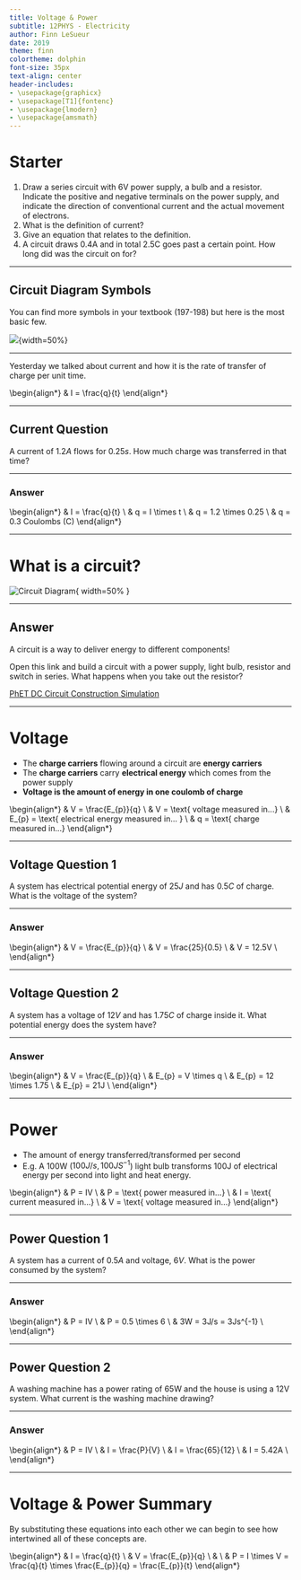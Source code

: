 ```yaml
---
title: Voltage & Power
subtitle: 12PHYS - Electricity
author: Finn LeSueur
date: 2019
theme: finn
colortheme: dolphin
font-size: 35px
text-align: center
header-includes:
- \usepackage{graphicx}
- \usepackage[T1]{fontenc}
- \usepackage{lmodern}
- \usepackage{amsmath}
---
```


# Starter

1. Draw a series circuit with 6V power supply, a bulb and a resistor. Indicate the positive and negative terminals on the power supply, and indicate the direction of conventional current and the actual movement of electrons.
2. What is the definition of current?
3. Give an equation that relates to the definition.
4. A circuit draws 0.4A and in total 2.5C goes past a certain point. How long did was the circuit on for?

---

## Circuit Diagram Symbols

You can find more symbols in your textbook (197-198) but here is the most basic few.

![](assets/circuit-symbols.gif){width=50%}

---

Yesterday we talked about current and how it is the rate of transfer of charge per unit time.

\begin{align*}
    & I = \frac{q}{t}
\end{align*}

---

## Current Question

A current of $1.2A$ flows for $0.25s$. How much charge was transferred in that time?

---

### Answer

\begin{align*}
    & I = \frac{q}{t} \\
    & q = I \times t \\
    & q = 1.2 \times 0.25 \\
    & q = 0.3 Coulombs (C)
\end{align*}

---

# What is a circuit?

![Circuit Diagram](assets/4-basic-circuit.png "Circuit Diagram"){ width=50% }

---

## Answer

A circuit is a way to deliver energy to different components!

Open this link and build a circuit with a power supply, light bulb, resistor and switch in series. What happens when you take out the resistor?

[PhET DC Circuit Construction Simulation](https://phet.colorado.edu/sims/html/circuit-construction-kit-dc/latest/circuit-construction-kit-dc_en.html)

---

# Voltage

- The __charge carriers__ flowing around a circuit are __energy carriers__
- The __charge carriers__ carry __electrical energy__ which comes from the power supply
- __Voltage is the amount of energy in one coulomb of charge__

\begin{align*}
    & V = \frac{E_{p}}{q} \\
    & V = \text{ voltage measured in...} \\
    & E_{p} = \text{ electrical energy measured in... } \\
    & q = \text{ charge measured in...}
\end{align*}

---
## Voltage Question 1

A system has electrical potential energy of $25J$ and has $0.5C$ of charge. What is the voltage of the system?

---

### Answer

\begin{align*}
    & V = \frac{E_{p}}{q} \\
    & V = \frac{25}{0.5} \\
    & V = 12.5V \\
\end{align*}

---

## Voltage Question 2

A system has a voltage of $12V$ and has $1.75C$ of charge inside it. What potential energy does the system have?

---

### Answer

\begin{align*}
    & V = \frac{E_{p}}{q} \\
    & E_{p} = V \times q \\
    & E_{p} = 12 \times 1.75 \\
    & E_{p} = 21J \\
\end{align*}

---

# Power

- The amount of energy transferred/transformed per second
- E.g. A 100W ($100 J/s, 100JS^{-1}$) light bulb transforms 100J of electrical energy per second into light and heat energy.

\begin{align*}
    & P = IV \\
    & P = \text{ power measured in...} \\
    & I = \text{ current measured in...} \\
    & V = \text{ voltage measured in...}
\end{align*}

---

## Power Question 1

A system has a current of $0.5A$ and voltage, $6V$. What is the power consumed by the system?

---

### Answer

\begin{align*}
    & P = IV \\
    & P = 0.5 \times 6 \\
    & 3W = 3J/s = 3Js^{-1} \\
\end{align*}

---

## Power Question 2

A washing machine has a power rating of 65W and the house is using a 12V system. What current is the washing machine drawing?

---

### Answer

\begin{align*}
    & P = IV \\
    & I = \frac{P}{V} \\
    & I = \frac{65}{12} \\
    & I = 5.42A \\
\end{align*}

---

# Voltage & Power Summary

By substituting these equations into each other we can begin to see how intertwined all of these concepts are.

\begin{align*}
    & I = \frac{q}{t} \\
    & V = \frac{E_{p}}{q} \\
    & \\
    & P = I \times V = \frac{q}{t} \times \frac{E_{p}}{q} = \frac{E_{p}}{t}
\end{align*}